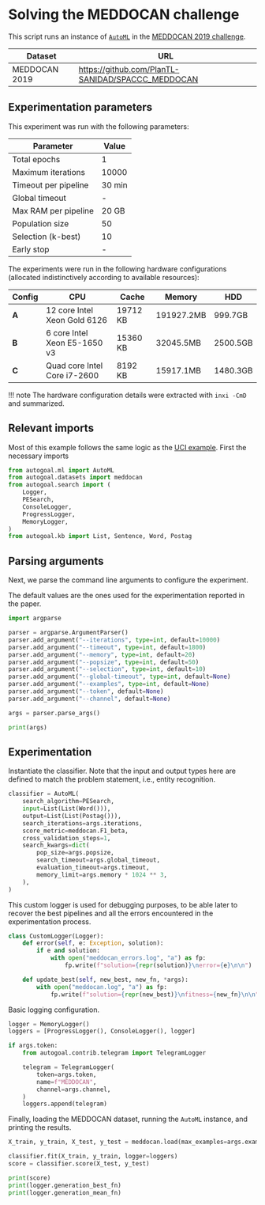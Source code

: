 # Solving the MEDDOCAN challenge

This script runs an instance of [`AutoML`](/api/autogoal.ml#automl)
in the [MEDDOCAN 2019 challenge](https://github.com/PlanTL-SANIDAD/SPACCC_MEDDOCAN).

| Dataset | URL |
|--|--|
| MEDDOCAN 2019 | <https://github.com/PlanTL-SANIDAD/SPACCC_MEDDOCAN> |

## Experimentation parameters

This experiment was run with the following parameters:

| Parameter | Value |
|--|--|
| Total epochs         | 1      |
| Maximum iterations   | 10000  |
| Timeout per pipeline | 30 min |
| Global timeout       | -      |
| Max RAM per pipeline | 20 GB  |
| Population size      | 50     |
| Selection (k-best)   | 10     |
| Early stop           |-       |

The experiments were run in the following hardware configurations
(allocated indistinctively according to available resources):

| Config | CPU | Cache | Memory | HDD |
|--|--|--|--|--|
| **A** | 12 core Intel Xeon Gold 6126 | 19712 KB |  191927.2MB | 999.7GB  |
| **B** | 6 core Intel Xeon E5-1650 v3 | 15360 KB |  32045.5MB  | 2500.5GB |
| **C** | Quad core Intel Core i7-2600 |  8192 KB |  15917.1MB  | 1480.3GB |

!!! note
    The hardware configuration details were extracted with `inxi -CmD` and summarized.

## Relevant imports

Most of this example follows the same logic as the [UCI example](/examples/solving_uci_datasets).
First the necessary imports

```python
from autogoal.ml import AutoML
from autogoal.datasets import meddocan
from autogoal.search import (
    Logger,
    PESearch,
    ConsoleLogger,
    ProgressLogger,
    MemoryLogger,
)
from autogoal.kb import List, Sentence, Word, Postag
```

## Parsing arguments

Next, we parse the command line arguments to configure the experiment.

The default values are the ones used for the experimentation reported in the paper.

```python
import argparse

parser = argparse.ArgumentParser()
parser.add_argument("--iterations", type=int, default=10000)
parser.add_argument("--timeout", type=int, default=1800)
parser.add_argument("--memory", type=int, default=20)
parser.add_argument("--popsize", type=int, default=50)
parser.add_argument("--selection", type=int, default=10)
parser.add_argument("--global-timeout", type=int, default=None)
parser.add_argument("--examples", type=int, default=None)
parser.add_argument("--token", default=None)
parser.add_argument("--channel", default=None)

args = parser.parse_args()

print(args)
```

## Experimentation

Instantiate the classifier.
Note that the input and output types here are defined to match the problem statement,
i.e., entity recognition.

```python
classifier = AutoML(
    search_algorithm=PESearch,
    input=List(List(Word())),
    output=List(List(Postag())),
    search_iterations=args.iterations,
    score_metric=meddocan.F1_beta,
    cross_validation_steps=1,
    search_kwargs=dict(
        pop_size=args.popsize,
        search_timeout=args.global_timeout,
        evaluation_timeout=args.timeout,
        memory_limit=args.memory * 1024 ** 3,
    ),
)
```

This custom logger is used for debugging purposes, to be able later to recover
the best pipelines and all the errors encountered in the experimentation process.

```python
class CustomLogger(Logger):
    def error(self, e: Exception, solution):
        if e and solution:
            with open("meddocan_errors.log", "a") as fp:
                fp.write(f"solution={repr(solution)}\nerror={e}\n\n")

    def update_best(self, new_best, new_fn, *args):
        with open("meddocan.log", "a") as fp:
            fp.write(f"solution={repr(new_best)}\nfitness={new_fn}\n\n")
```

Basic logging configuration.

```python
logger = MemoryLogger()
loggers = [ProgressLogger(), ConsoleLogger(), logger]

if args.token:
    from autogoal.contrib.telegram import TelegramLogger

    telegram = TelegramLogger(
        token=args.token,
        name=f"MEDDOCAN",
        channel=args.channel,
    )
    loggers.append(telegram)
```

Finally, loading the MEDDOCAN dataset, running the `AutoML` instance,
and printing the results.

```python
X_train, y_train, X_test, y_test = meddocan.load(max_examples=args.examples)

classifier.fit(X_train, y_train, logger=loggers)
score = classifier.score(X_test, y_test)

print(score)
print(logger.generation_best_fn)
print(logger.generation_mean_fn)
```

